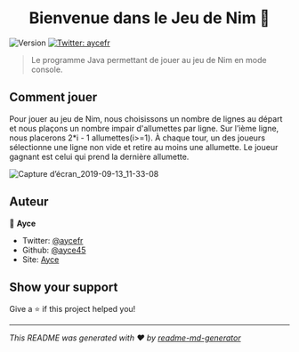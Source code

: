 <h1 align="center">Bienvenue dans le Jeu de Nim 👋</h1>
<p>
  <img alt="Version" src="https://img.shields.io/badge/version-5-blue.svg?cacheSeconds=2592000" />
  <a href="https://twitter.com/aycefr">
    <img alt="Twitter: aycefr" src="https://img.shields.io/twitter/follow/aycefr.svg?style=social" target="_blank" />
  </a>
</p>

> Le programme Java permettant de jouer au jeu de Nim en mode console.

## Comment jouer

Pour jouer au jeu de Nim, nous choisissons un nombre de lignes au départ et nous plaçons un nombre impair d'allumettes par ligne. Sur l’ième ligne, nous placerons 2*i - 1 allumettes(i>=1). À chaque tour, un des joueurs sélectionne une ligne non vide et retire au moins une allumette. Le joueur gagnant est celui qui prend la dernière allumette.

![Capture d’écran_2019-09-13_11-33-08](https://user-images.githubusercontent.com/32338891/64852960-b4a95200-d61a-11e9-86f3-d2e3e2018e59.png)

## Auteur

👤 **Ayce**

* Twitter: [@aycefr](https://twitter.com/aycefr)
* Github: [@ayce45](https://github.com/ayce45)
* Site: [Ayce](ayce.fr)

## Show your support

Give a ⭐️ if this project helped you!

***
_This README was generated with ❤️ by [readme-md-generator](https://github.com/kefranabg/readme-md-generator)_
